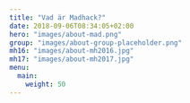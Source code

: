 ```yaml
---
title: "Vad är Madhack?"
date: 2018-09-06T08:34:05+02:00
hero: "images/about-mad.png"
group: "images/about-group-placeholder.png"
mh16: "images/about-mh2016.jpg"
mh17: "images/about-mh2017.jpg"
menu:
  main:
    weight: 50
---
```

